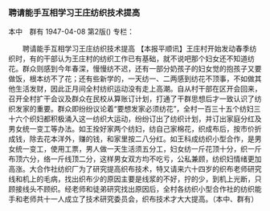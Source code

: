 ### 聘请能手互相学习王庄纺织技术提高
本中　群有
1947-04-08
第2版()
专栏：

　　聘请能手互相学习王庄纺织技术提高
    【本报平顺讯】王庄村开始发动春季纺织时，有的干部认为王庄村的纺织工作已有基础，就不说吧那个妇女还不知道纺花。群众则感到今年春深，慢慢纺不迟，还有一部分奶孩子的妇女觉的抱孩子又要做饭，根本纺不了花；还有些新学的，一天纺一、二两感到纺花不顶事，不如做其他生活发财，因此正月间全村纺织运动没有走上高潮。自从村干部在区开会回来，召开全村扩干会议及群众在民校从算账订计划，打通了干群思想后才一致认识了纺织发家的重要。群众即纷纷议论着“要想发家必须纺花”，全村一百三十五个纺妇三十六个织妇都积极涌入这一纺织大运动，纷纷订出了纺织计划，并订出家庭分红及男女统一变工等办法。如王拴好家两个纺妇，纺自己家棉花，织成布后，按市价折成钱，除去花本洋外，赚的钱，和家里按二八分红。如王科成纺织小型合作，是男女统一变工，使用工票，男人做一天生活须五分工，妇女纺一斤花顶十分，织一斤布顶六分，络一斤线顶二分，这样男女双方均不吃亏，公私兼顾，纺织妇情绪更加高涨。大合作社纺织厂为了研究提高织布技术，特又请来六十四岁的织布老师研究线和机上的毛病，找出织布少的原因主要是线浆的不好，拧的少，到机上光断，只顾接线头不顾织。经老师和徒弟研究找出原因后，全村各纺织小型合作社的纺织能手和老师共十一人成立了技术研究委员会，织布技术才大大提高。（本中、群有）
